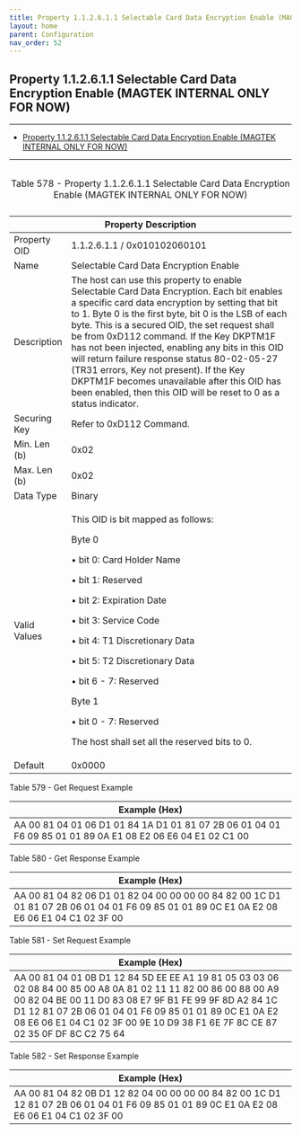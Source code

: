 ```yaml
---
title: Property 1.1.2.6.1.1 Selectable Card Data Encryption Enable (MAGTEK INTERNAL ONLY FOR NOW)
layout: home
parent: Configuration
nav_order: 52
---
```


## Property 1.1.2.6.1.1 Selectable Card Data Encryption Enable (MAGTEK INTERNAL ONLY FOR NOW)

---

- [Property 1.1.2.6.1.1 Selectable Card Data Encryption Enable (MAGTEK INTERNAL ONLY FOR NOW)](#property-112611-selectable-card-data-encryption-enable-magtek-internal-only-for-now)

---


<table>
<caption><p>Table 578 - Property 1.1.2.6.1.1 Selectable Card Data
Encryption Enable (MAGTEK INTERNAL ONLY FOR NOW)</p></caption>
<colgroup>
<col style="width: 14%" />
<col style="width: 85%" />
</colgroup>
<thead>
<tr>
<th colspan="2">Property Description</th>
</tr>
</thead>
<tbody>
<tr>
<td>Property OID</td>
<td>1.1.2.6.1.1 / 0x010102060101</td>
</tr>
<tr>
<td>Name</td>
<td>Selectable Card Data Encryption Enable</td>
</tr>
<tr>
<td>Description</td>
<td>The host can use this property to enable Selectable Card Data
Encryption. Each bit enables a specific card data encryption by setting
that bit to 1. Byte 0 is the first byte, bit 0 is the LSB of each byte.
This is a secured OID, the set request shall be from 0xD112 command. If
the Key DKPTM1F has not been injected, enabling any bits in this OID
will return failure response status 80-02-05-27 (TR31 errors, Key not
present). If the Key DKPTM1F becomes unavailable after this OID has been
enabled, then this OID will be reset to 0 as a status indicator.</td>
</tr>
<tr>
<td>Securing Key</td>
<td>Refer to 0xD112 Command.</td>
</tr>
<tr>
<td>Min. Len (b)</td>
<td>0x02</td>
</tr>
<tr>
<td>Max. Len (b)</td>
<td>0x02</td>
</tr>
<tr>
<td>Data Type</td>
<td>Binary</td>
</tr>
<tr>
<td>Valid Values</td>
<td><p>This OID is bit mapped as follows:</p>
<p>Byte 0</p>
<p>• bit 0: Card Holder Name</p>
<p>• bit 1: Reserved</p>
<p>• bit 2: Expiration Date</p>
<p>• bit 3: Service Code</p>
<p>• bit 4: T1 Discretionary Data</p>
<p>• bit 5: T2 Discretionary Data</p>
<p>• bit 6 - 7: Reserved</p>
<p>Byte 1</p>
<p>• bit 0 - 7: Reserved</p>
<p>The host shall set all the reserved bits to 0.</p></td>
</tr>
<tr>
<td>Default</td>
<td>0x0000</td>
</tr>
</tbody>
</table>

Table 579 - Get Request Example

| Example (Hex) |
|----|
| AA 00 81 04 01 06 D1 01 84 1A D1 01 81 07 2B 06 01 04 01 F6 09 85 01 01 89 0A E1 08 E2 06 E6 04 E1 02 C1 00 |

Table 580 - Get Response Example

| Example (Hex) |
|----|
| AA 00 81 04 82 06 D1 01 82 04 00 00 00 00 84 82 00 1C D1 01 81 07 2B 06 01 04 01 F6 09 85 01 01 89 0C E1 0A E2 08 E6 06 E1 04 C1 02 3F 00 |

Table 581 - Set Request Example

| Example (Hex) |
|----|
| AA 00 81 04 01 0B D1 12 84 5D EE EE A1 19 81 05 03 03 06 02 08 84 00 85 00 A8 0A 81 02 11 11 82 00 86 00 88 00 A9 00 82 04 BE 00 11 D0 83 08 E7 9F B1 FE 99 9F 8D A2 84 1C D1 12 81 07 2B 06 01 04 01 F6 09 85 01 01 89 0C E1 0A E2 08 E6 06 E1 04 C1 02 3F 00 9E 10 D9 38 F1 6E 7F 8C CE 87 02 35 0F DF 8C C2 75 64 |

Table 582 - Set Response Example

| Example (Hex) |
|----|
| AA 00 81 04 82 0B D1 12 82 04 00 00 00 00 84 82 00 1C D1 12 81 07 2B 06 01 04 01 F6 09 85 01 01 89 0C E1 0A E2 08 E6 06 E1 04 C1 02 3F 00 |